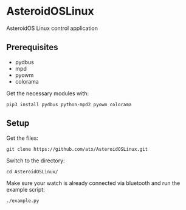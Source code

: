 # AsteroidOSLinux
AsteroidOS Linux control application

## Prerequisites
  - pydbus
  - mpd
  - pyowm
  - colorama

Get the necessary modules with:

```    
pip3 install pydbus python-mpd2 pyowm colorama
```

## Setup

Get the files:

```
git clone https://github.com/atx/AsteroidOSLinux.git
```

Switch to the directory:

```
cd AsteroidOSLinux/
```

Make sure your watch is already connected via bluetooth and run the example script:

```
./example.py
```
